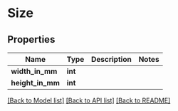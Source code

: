 # Size

## Properties
Name | Type | Description | Notes
------------ | ------------- | ------------- | -------------
**width_in_mm** | **int** |  | 
**height_in_mm** | **int** |  | 

[[Back to Model list]](../README.md#documentation-for-models) [[Back to API list]](../README.md#documentation-for-api-endpoints) [[Back to README]](../README.md)

